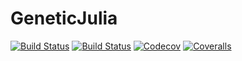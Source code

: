 # GeneticJulia

[![Build Status](https://travis-ci.com/SergioGmezM/GeneticJulia.jl.svg?branch=master)](https://travis-ci.com/SergioGmezM/GeneticJulia.jl)
[![Build Status](https://ci.appveyor.com/api/projects/status/github/SergioGmezM/GeneticJulia.jl?svg=true)](https://ci.appveyor.com/project/SergioGmezM/GeneticJulia-jl)
[![Codecov](https://codecov.io/gh/SergioGmezM/GeneticJulia.jl/branch/master/graph/badge.svg)](https://codecov.io/gh/SergioGmezM/GeneticJulia.jl)
[![Coveralls](https://coveralls.io/repos/github/SergioGmezM/GeneticJulia.jl/badge.svg?branch=master)](https://coveralls.io/github/SergioGmezM/GeneticJulia.jl?branch=master)
